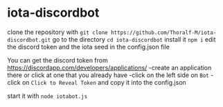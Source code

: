 # iota-discordbot

clone the repository with `git clone https://github.com/Thoralf-M/iota-discordbot.git`
go to the directory `cd iota-discordbot`
install it `npm i`
edit the discord token and the iota seed in the config.json file

You can get the discord token from <https://discordapp.com/developers/applications/> 
-create an application there or click at one that you already have
-click on the left side on `Bot`
-click on `Click to Reveal Token` and copy it into the config.json


start it with `node iotabot.js`
